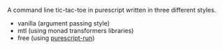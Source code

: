 A command line tic-tac-toe in purescript written in three different styles.  
  - vanilla (argument passing style)
  - mtl (using monad transformers libraries)
  - free (using [purescript-run](https://github.com/natefaubion/purescript-run/))